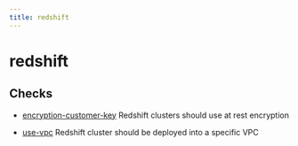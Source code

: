 ```yaml
---
title: redshift
---
```


# redshift

## Checks


- [encryption-customer-key](encryption-customer-key) Redshift clusters should use at rest encryption

- [use-vpc](use-vpc) Redshift cluster should be deployed into a specific VPC



